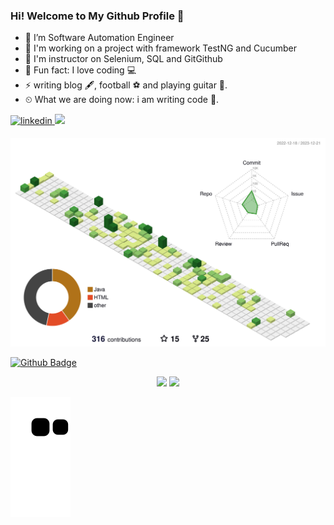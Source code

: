### Hi! Welcome to My Github Profile 👋


- 🔭 I’m Software Automation Engineer                                                                           
- 🌱 I'm working on a project with framework TestNG and Cucumber
- 🌱 I'm instructor on Selenium, SQL and GitGithub
- 💪 Fun fact: I love coding 💻
- ⚡ writing blog 🖋️, football ⚽ and playing guitar 🎸. 
- ⏲ What we are doing now: i am writing code 🚀.
<a href="https://www.linkedin.com/in/erolevren/" target="_blank">
<img src=https://img.shields.io/badge/LinkedIn-0077B5?style=for-the-badge&logo=linkedin&logoColor=white alt=linkedin style="margin-bottom: 5px;" />
</a> 
<a target="_blank"href="https://medium.com/@erlevren"><img src="https://img.shields.io/badge/Medium-12100E?style=for-the-badge&logo=medium&logoColor=white" /></a>&nbsp;&nbsp;&nbsp;	


![](./profile-3d-contrib/profile-green-animate.svg)


[![Github Badge](https://img.shields.io/badge/-Github-000?style=quare&labelColor=000&logo=Github&logoColor=white&link=link)](link)

<p align="center">
      <img height="180em" src="https://github-readme-stats.vercel.app/api?username=erlevren&theme=TEMA-İSMİ&show_icons=true&count_private=true)"/>
      <img height="180em" src="https://github-readme-stats-eight-theta.vercel.app/api/top-langs/?username=erlevren&layout=compact&langs_count=8&theme=TEMA-İSMİ"/>
</p>


![snake gif](github-contribution-grid-snake.svg)








